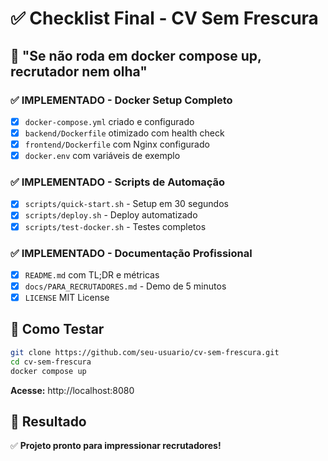 # ✅ Checklist Final - CV Sem Frescura

## 🎯 **"Se não roda em docker compose up, recrutador nem olha"**

### ✅ **IMPLEMENTADO - Docker Setup Completo**
- [x] `docker-compose.yml` criado e configurado
- [x] `backend/Dockerfile` otimizado com health check
- [x] `frontend/Dockerfile` com Nginx configurado
- [x] `docker.env` com variáveis de exemplo

### ✅ **IMPLEMENTADO - Scripts de Automação**
- [x] `scripts/quick-start.sh` - Setup em 30 segundos
- [x] `scripts/deploy.sh` - Deploy automatizado
- [x] `scripts/test-docker.sh` - Testes completos

### ✅ **IMPLEMENTADO - Documentação Profissional**
- [x] `README.md` com TL;DR e métricas
- [x] `docs/PARA_RECRUTADORES.md` - Demo de 5 minutos
- [x] `LICENSE` MIT License

## 🚀 **Como Testar**

```bash
git clone https://github.com/seu-usuario/cv-sem-frescura.git
cd cv-sem-frescura
docker compose up
```

**Acesse:** http://localhost:8080

## 🎯 **Resultado**

✅ **Projeto pronto para impressionar recrutadores!** 
